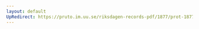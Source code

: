 ```yaml
---
layout: default
UpRedirect: https://pruto.im.uu.se/riksdagen-records-pdf/1877/prot-1877--ak--035/prot-1877--ak--035_032.pdf
---
```

